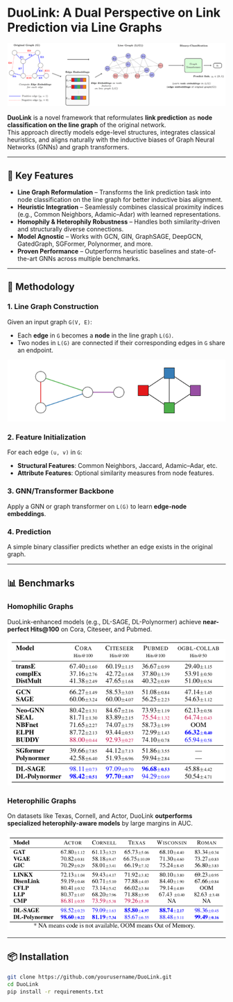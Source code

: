 # DuoLink: A Dual Perspective on Link Prediction via Line Graphs

![DuoLink Overview](images/duolink_flowchart.png)

**DuoLink** is a novel framework that reformulates **link prediction** as **node classification on the line graph** of the original network.  
This approach directly models edge-level structures, integrates classical heuristics, and aligns naturally with the inductive biases of Graph Neural Networks (GNNs) and graph transformers.

---

## 🚀 Key Features
- **Line Graph Reformulation** – Transforms the link prediction task into node classification on the line graph for better inductive bias alignment.
- **Heuristic Integration** – Seamlessly combines classical proximity indices (e.g., Common Neighbors, Adamic–Adar) with learned representations.
- **Homophily & Heterophily Robustness** – Handles both similarity-driven and structurally diverse connections.
- **Model Agnostic** – Works with GCN, GIN, GraphSAGE, DeepGCN, GatedGraph, SGFormer, Polynormer, and more.
- **Proven Performance** – Outperforms heuristic baselines and state-of-the-art GNNs across multiple benchmarks.

---

## 📜 Methodology

### 1. Line Graph Construction
Given an input graph `G(V, E)`:
- Each **edge** in `G` becomes a **node** in the line graph `L(G)`.
- Two nodes in `L(G)` are connected if their corresponding edges in `G` share an endpoint.

![Line Graph Transformation](images/line_graph_example.png)

### 2. Feature Initialization
For each edge `(u, v)` in `G`:
- **Structural Features**: Common Neighbors, Jaccard, Adamic–Adar, etc.
- **Attribute Features**: Optional similarity measures from node features.

### 3. GNN/Transformer Backbone
Apply a GNN or graph transformer on `L(G)` to learn **edge-node embeddings**.

### 4. Prediction
A simple binary classifier predicts whether an edge exists in the original graph.

---

## 📊 Benchmarks

### Homophilic Graphs
DuoLink-enhanced models (e.g., DL-SAGE, DL-Polynormer) achieve **near-perfect Hits@100** on Cora, Citeseer, and Pubmed.

![Performance Comparison](images/performance_table_homophilic.png)

### Heterophilic Graphs
On datasets like Texas, Cornell, and Actor, DuoLink **outperforms specialized heterophily-aware models** by large margins in AUC.

![Performance Comparison](images/performance_table_heterophilic.png)

---

## 📦 Installation
```bash
git clone https://github.com/yourusername/DuoLink.git
cd DuoLink
pip install -r requirements.txt
